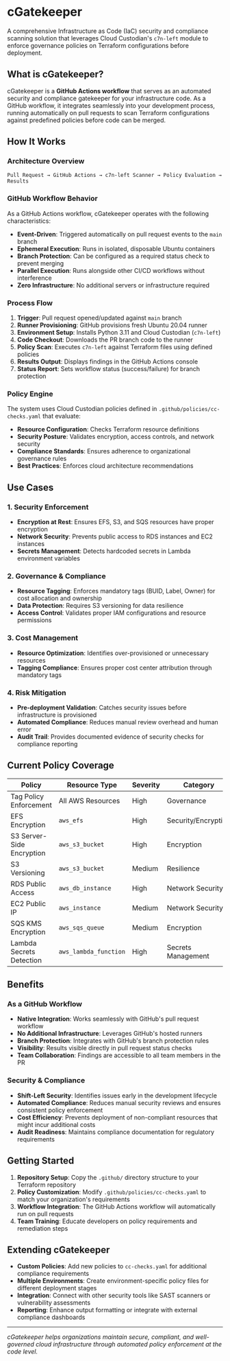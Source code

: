 # cGatekeeper

A comprehensive Infrastructure as Code (IaC) security and compliance scanning solution that leverages Cloud Custodian's `c7n-left` module to enforce governance policies on Terraform configurations before deployment.

## What is cGatekeeper?

cGatekeeper is a **GitHub Actions workflow** that serves as an automated security and compliance gatekeeper for your infrastructure code. As a GitHub workflow, it integrates seamlessly into your development process, running automatically on pull requests to scan Terraform configurations against predefined policies before code can be merged.

## How It Works

### Architecture Overview

```
Pull Request → GitHub Actions → c7n-left Scanner → Policy Evaluation → Results
```

### GitHub Workflow Behavior

As a GitHub Actions workflow, cGatekeeper operates with the following characteristics:

- **Event-Driven**: Triggered automatically on pull request events to the `main` branch
- **Ephemeral Execution**: Runs in isolated, disposable Ubuntu containers
- **Branch Protection**: Can be configured as a required status check to prevent merging
- **Parallel Execution**: Runs alongside other CI/CD workflows without interference
- **Zero Infrastructure**: No additional servers or infrastructure required

### Process Flow

1. **Trigger**: Pull request opened/updated against `main` branch
2. **Runner Provisioning**: GitHub provisions fresh Ubuntu 20.04 runner
3. **Environment Setup**: Installs Python 3.11 and Cloud Custodian (`c7n-left`)
4. **Code Checkout**: Downloads the PR branch code to the runner
5. **Policy Scan**: Executes `c7n-left` against Terraform files using defined policies
6. **Results Output**: Displays findings in the GitHub Actions console
7. **Status Report**: Sets workflow status (success/failure) for branch protection

### Policy Engine

The system uses Cloud Custodian policies defined in `.github/policies/cc-checks.yaml` that evaluate:
- **Resource Configuration**: Checks Terraform resource definitions
- **Security Posture**: Validates encryption, access controls, and network security
- **Compliance Standards**: Ensures adherence to organizational governance rules
- **Best Practices**: Enforces cloud architecture recommendations

## Use Cases

### 1. Security Enforcement
- **Encryption at Rest**: Ensures EFS, S3, and SQS resources have proper encryption
- **Network Security**: Prevents public access to RDS instances and EC2 instances
- **Secrets Management**: Detects hardcoded secrets in Lambda environment variables

### 2. Governance & Compliance
- **Resource Tagging**: Enforces mandatory tags (BUID, Label, Owner) for cost allocation and ownership
- **Data Protection**: Requires S3 versioning for data resilience
- **Access Control**: Validates proper IAM configurations and resource permissions

### 3. Cost Management
- **Resource Optimization**: Identifies over-provisioned or unnecessary resources
- **Tagging Compliance**: Ensures proper cost center attribution through mandatory tags

### 4. Risk Mitigation
- **Pre-deployment Validation**: Catches security issues before infrastructure is provisioned
- **Automated Compliance**: Reduces manual review overhead and human error
- **Audit Trail**: Provides documented evidence of security checks for compliance reporting

## Current Policy Coverage

| Policy | Resource Type | Severity | Category |
|--------|---------------|----------|----------|
| Tag Policy Enforcement | All AWS Resources | High | Governance |
| EFS Encryption | `aws_efs` | High | Security/Encryption |
| S3 Server-Side Encryption | `aws_s3_bucket` | High | Encryption |
| S3 Versioning | `aws_s3_bucket` | Medium | Resilience |
| RDS Public Access | `aws_db_instance` | High | Network Security |
| EC2 Public IP | `aws_instance` | Medium | Network Security |
| SQS KMS Encryption | `aws_sqs_queue` | Medium | Encryption |
| Lambda Secrets Detection | `aws_lambda_function` | High | Secrets Management |

## Benefits

### As a GitHub Workflow
- **Native Integration**: Works seamlessly with GitHub's pull request workflow
- **No Additional Infrastructure**: Leverages GitHub's hosted runners
- **Branch Protection**: Integrates with GitHub's branch protection rules
- **Visibility**: Results visible directly in pull request status checks
- **Team Collaboration**: Findings are accessible to all team members in the PR

### Security & Compliance
- **Shift-Left Security**: Identifies issues early in the development lifecycle
- **Automated Compliance**: Reduces manual security reviews and ensures consistent policy enforcement
- **Cost Efficiency**: Prevents deployment of non-compliant resources that might incur additional costs
- **Audit Readiness**: Maintains compliance documentation for regulatory requirements

## Getting Started

1. **Repository Setup**: Copy the `.github/` directory structure to your Terraform repository
2. **Policy Customization**: Modify `.github/policies/cc-checks.yaml` to match your organization's requirements
3. **Workflow Integration**: The GitHub Actions workflow will automatically run on pull requests
4. **Team Training**: Educate developers on policy requirements and remediation steps

## Extending cGatekeeper

- **Custom Policies**: Add new policies to `cc-checks.yaml` for additional compliance requirements
- **Multiple Environments**: Create environment-specific policy files for different deployment stages
- **Integration**: Connect with other security tools like SAST scanners or vulnerability assessments
- **Reporting**: Enhance output formatting or integrate with external compliance dashboards

---

*cGatekeeper helps organizations maintain secure, compliant, and well-governed cloud infrastructure through automated policy enforcement at the code level.*
